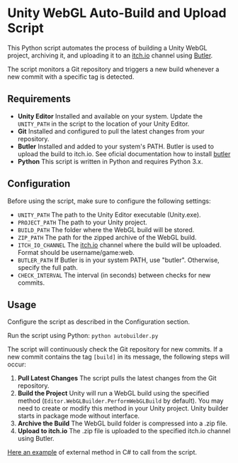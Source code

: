 # Unity WebGL Auto-Build and Upload Script
This Python script automates the process of building a Unity WebGL project, archiving it, and uploading it to an [itch.io](itch.io) channel using [Butler](https://github.com/itchio/butler).

The script monitors a Git repository and triggers a new build whenever a new commit with a specific tag is detected.

## Requirements
- **Unity Editor** Installed and available on your system. Update the `UNITY_PATH` in the script to the location of your Unity Editor.
- **Git** Installed and configured to pull the latest changes from your repository.
- **Butler** Installed and added to your system's PATH. Butler is used to upload the build to itch.io. See oficial documentation how to install [butler](https://itch.io/docs/butler/)
- **Python** This script is written in Python and requires Python 3.x.

## Configuration
Before using the script, make sure to configure the following settings:

- `UNITY_PATH` The path to the Unity Editor executable (Unity.exe).
- `PROJECT_PATH` The path to your Unity project.
- `BUILD_PATH` The folder where the WebGL build will be stored.
- `ZIP_PATH` The path for the zipped archive of the WebGL build.
- `ITCH_IO_CHANNEL` The [itch.io](itch.io) channel where the build will be uploaded. Format should be username/game:web.
- `BUTLER_PATH` If Butler is in your system PATH, use "butler". Otherwise, specify the full path.
- `CHECK_INTERVAL` The interval (in seconds) between checks for new commits.

## Usage
Configure the script as described in the Configuration section.

Run the script using Python: `python autobuilder.py`

The script will continuously check the Git repository for new commits. If a new commit contains the tag `[build]` in its message, the following steps will occur:

1. **Pull Latest Changes** The script pulls the latest changes from the Git repository.
2. **Build the Project** Unity will run a WebGL build using the specified method (`Editor.WebGLBuilder.PerformWebGLBuild` by default). You may need to create or modify this method in your Unity project. Unity builder starts in package mode without interface.
3. **Archive the Build** The WebGL build folder is compressed into a .zip file.
4. **Upload to itch.io** The .zip file is uploaded to the specified itch.io channel using Butler.

[Here an example](https://github.com/megurte/ItchAutobuilder/blob/main/WebGLBuilder.cs) of external method in C# to call from the script.
